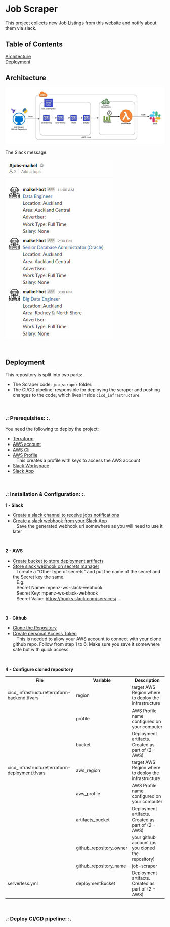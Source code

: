 # Job Scraper

This project collects new Job Listings from this [website](https://www.seek.co.nz/) and notify about them via slack.

## Table of Contents  
[Architecture](#architecture)  
[Deployment](#deployment)  
<a name="architecture"/>
## Architecture

![ArchitectureImage](images/architecture.jpg)

The Slack message:

![JobSamples](images/job-samples.jpg)

&nbsp;<a name="deployment"/>
## Deployment

This repository is split into two parts:
* The Scraper code: `job_scraper` folder.
* The CI/CD pipeline: responsible for deploying the scraper and pushing changes to the code, which lives inside `cicd_infrastructure`.

<br>

### .: Prerequisites: :.
You need the following to deploy the project:
* [Terraform](https://www.terraform.io/downloads.html)
* [AWS account](https://aws.amazon.com/premiumsupport/knowledge-center/create-and-activate-aws-account/) 
* [AWS Cli](https://docs.aws.amazon.com/cli/latest/userguide/install-cliv2.html)
* [AWS Profile](https://docs.aws.amazon.com/cli/latest/userguide/cli-chap-configure.html#cli-quick-configuration)
    <br>&nbsp;&nbsp;&nbsp;This creates a profile with keys to access the AWS account
* [Slack Workspace](https://slack.com/create#email) 
* [Slack App](https://api.slack.com/apps?new_app=1)

<br>

### .: Installation & Configuration: :.

**1 - Slack**

* [Create a slack channel to receive jobs notifications](https://slack.com/intl/en-nz/help/articles/201402297-Create-a-channel)
* [Create a slack webhook from your Slack App](https://api.slack.com/apps/AV4KE26U9/incoming-webhooks?)
    <br>&nbsp;&nbsp;&nbsp;Save the generated webhook url somewhere as you will need to use it later

<br>

**2 - AWS**

* [Create bucket to store deployment artifacts](https://docs.aws.amazon.com/AmazonS3/latest/gsg/CreatingABucket.html)
* [Store slack webhook on secrets manager](https://docs.aws.amazon.com/secretsmanager/latest/userguide/tutorials_basic.html#tutorial-basic-step1)
    <br>&nbsp;&nbsp;&nbsp;I create a "Other type of secrets" and put the name of the secret and the Secret key the same.
    <br>&nbsp;&nbsp;&nbsp;E.g:
        <br>&nbsp;&nbsp;&nbsp;Secret Name: mpenz-ws-slack-webhook
        <br>&nbsp;&nbsp;&nbsp;Secret Key: mpenz-ws-slack-webhook
        <br>&nbsp;&nbsp;&nbsp;Secret Value: https://hooks.slack.com/services/....

<br>

**3 - Github**

* [Clone the Repository](https://help.github.com/en/github/creating-cloning-and-archiving-repositories/cloning-a-repository)
* [Create personal Access Token](https://docs.aws.amazon.com/codepipeline/latest/userguide/GitHub-create-personal-token-CLI.html)
    <br>&nbsp;&nbsp;&nbsp;This is needed to allow your AWS account to connect with your clone github repo.
    Follow from step 1 to 6.
    Make sure you save it somewhere safe but with quick access.

<br>

**4 - Configure cloned repository**

<table>
  <tr>
    <th>File</th>
    <th>Variable</th>
    <th>Description</th>
  </tr>
  <tr>
    <td>cicd_infrastructure\terraform-backend.tfvars</td>
    <td>region</td>
    <td>target AWS Region where to deploy the infrastructure</td>
  </tr>
  <tr>
    <td></td>
    <td>profile</td>
    <td>AWS Profile name configured on your computer</td>
  </tr>
  <tr>
    <td></td>
    <td>bucket</td>
    <td>Deployment artifacts. Created as part of (2 - AWS)</td>
  </tr>
  <tr>
    <td>cicd_infrastructure\terraform-deployment.tfvars</td>
    <td>aws_region</td>
    <td>target AWS Region where to deploy the infrastructure</td>
  </tr>
  <tr>
    <td></td>
    <td>aws_profile</td>
    <td>AWS Profile name configured on your computer</td>
  </tr>
  <tr>
    <td></td>
    <td>artifacts_bucket</td>
    <td>Deployment artifacts. Created as part of (2 - AWS)</td>
  </tr>
  <tr>
    <td></td>
    <td>github_repository_owner</td>
    <td>your github account (as you cloned the repository)</td>
  </tr>
  <tr>
    <td></td>
    <td>github_repository_name</td>
    <td>job-scraper</td>
  </tr>
  <tr>
    <td>serverless.yml</td>
    <td>deploymentBucket</td>
    <td>Deployment artifacts. Created as part of (2 - AWS)</td>
  </tr>
</table>

<br>

### .: Deploy CI/CD pipeline: :.

